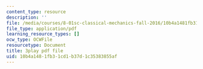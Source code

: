 ```yaml
---
content_type: resource
description: ''
file: /media/courses/8-01sc-classical-mechanics-fall-2016/10b4a1481fb31cd1b37d1c35383855af_vkWY73HnNYA.pdf
file_type: application/pdf
learning_resource_types: []
ocw_type: OCWFile
resourcetype: Document
title: 3play pdf file
uid: 10b4a148-1fb3-1cd1-b37d-1c35383855af
---
```

